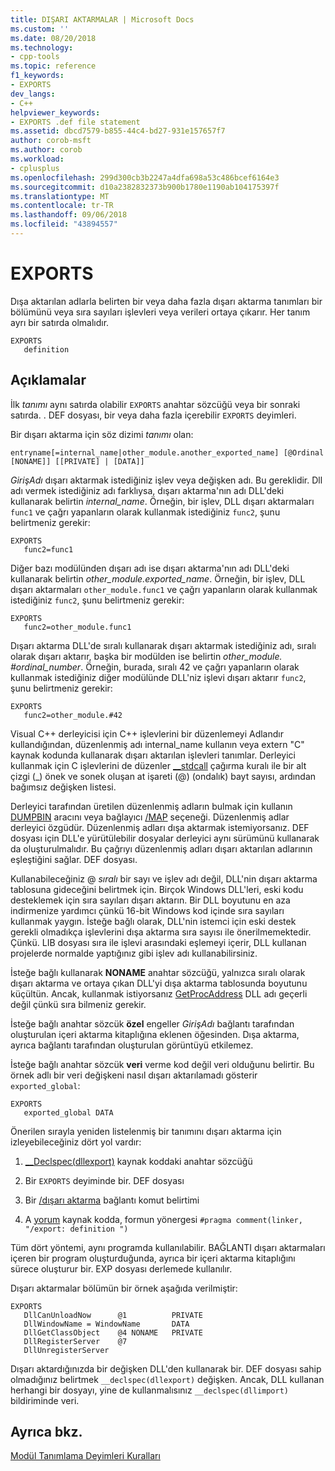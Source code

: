 ```yaml
---
title: DIŞARI AKTARMALAR | Microsoft Docs
ms.custom: ''
ms.date: 08/20/2018
ms.technology:
- cpp-tools
ms.topic: reference
f1_keywords:
- EXPORTS
dev_langs:
- C++
helpviewer_keywords:
- EXPORTS .def file statement
ms.assetid: dbcd7579-b855-44c4-bd27-931e157657f7
author: corob-msft
ms.author: corob
ms.workload:
- cplusplus
ms.openlocfilehash: 299d300cb3b2247a4dfa698a53c486bcef6164e3
ms.sourcegitcommit: d10a2382832373b900b1780e1190ab104175397f
ms.translationtype: MT
ms.contentlocale: tr-TR
ms.lasthandoff: 09/06/2018
ms.locfileid: "43894557"
---
```

# <a name="exports"></a>EXPORTS

Dışa aktarılan adlarla belirten bir veya daha fazla dışarı aktarma tanımları bir bölümünü veya sıra sayıları işlevleri veya verileri ortaya çıkarır. Her tanım ayrı bir satırda olmalıdır.

```DEF
EXPORTS
   definition
```  

## <a name="remarks"></a>Açıklamalar

İlk *tanımı* aynı satırda olabilir `EXPORTS` anahtar sözcüğü veya bir sonraki satırda. . DEF dosyası, bir veya daha fazla içerebilir `EXPORTS` deyimleri.

Bir dışarı aktarma için söz dizimi *tanımı* olan:

```DEF
entryname[=internal_name|other_module.another_exported_name] [@Ordinal [NONAME]] [[PRIVATE] | [DATA]]
```

*GirişAdı* dışarı aktarmak istediğiniz işlev veya değişken adı. Bu gereklidir. Dll adı vermek istediğiniz adı farklıysa, dışarı aktarma'nın adı DLL'deki kullanarak belirtin *internal_name*. Örneğin, bir işlev, DLL dışarı aktarmaları `func1` ve çağrı yapanların olarak kullanmak istediğiniz `func2`, şunu belirtmeniz gerekir:

```DEF
EXPORTS
   func2=func1
```

Diğer bazı modülünden dışarı adı ise dışarı aktarma'nın adı DLL'deki kullanarak belirtin *other_module.exported_name*. Örneğin, bir işlev, DLL dışarı aktarmaları `other_module.func1` ve çağrı yapanların olarak kullanmak istediğiniz `func2`, şunu belirtmeniz gerekir:

```DEF
EXPORTS
   func2=other_module.func1
```

Dışarı aktarma DLL'de sıralı kullanarak dışarı aktarmak istediğiniz adı, sıralı olarak dışarı aktarır, başka bir modülden ise belirtin *other_module. #ordinal_number*. Örneğin, burada, sıralı 42 ve çağrı yapanların olarak kullanmak istediğiniz diğer modülünde DLL'niz işlevi dışarı aktarır `func2`, şunu belirtmeniz gerekir:

```DEF
EXPORTS
   func2=other_module.#42
```

Visual C++ derleyicisi için C++ işlevlerini bir düzenlemeyi Adlandır kullandığından, düzenlenmiş adı internal_name kullanın veya extern "C" kaynak kodunda kullanarak dışarı aktarılan işlevleri tanımlar. Derleyici kullanmak için C işlevlerini de düzenler [__stdcall](../../cpp/stdcall.md) çağırma kuralı ile bir alt çizgi (\_) önek ve sonek oluşan at işareti (\@) (ondalık) bayt sayısı, ardından bağımsız değişken listesi.

Derleyici tarafından üretilen düzenlenmiş adların bulmak için kullanın [DUMPBIN](../../build/reference/dumpbin-reference.md) aracını veya bağlayıcı [/MAP](../../build/reference/map-generate-mapfile.md) seçeneği. Düzenlenmiş adlar derleyici özgüdür. Düzenlenmiş adları dışa aktarmak istemiyorsanız. DEF dosyası için DLL'e yürütülebilir dosyalar derleyici aynı sürümünü kullanarak da oluşturulmalıdır. Bu çağrıyı düzenlenmiş adları dışarı aktarılan adlarının eşleştiğini sağlar. DEF dosyası.

Kullanabileceğiniz \@ *sıralı* bir sayı ve işlev adı değil, DLL'nin dışarı aktarma tablosuna gideceğini belirtmek için. Birçok Windows DLL'leri, eski kodu desteklemek için sıra sayıları dışarı aktarın. Bir DLL boyutunu en aza indirmenize yardımcı çünkü 16-bit Windows kod içinde sıra sayıları kullanmak yaygın. İsteğe bağlı olarak, DLL'nin istemci için eski destek gerekli olmadıkça işlevlerini dışa aktarma sıra sayısı ile önerilmemektedir. Çünkü. LIB dosyası sıra ile işlevi arasındaki eşlemeyi içerir, DLL kullanan projelerde normalde yaptığınız gibi işlev adı kullanabilirsiniz.

İsteğe bağlı kullanarak **NONAME** anahtar sözcüğü, yalnızca sıralı olarak dışarı aktarma ve ortaya çıkan DLL'yi dışa aktarma tablosunda boyutunu küçültün. Ancak, kullanmak istiyorsanız [GetProcAddress](https://msdn.microsoft.com/library/windows/desktop/ms683212.aspx) DLL adı geçerli değil çünkü sıra bilmeniz gerekir.

İsteğe bağlı anahtar sözcük **özel** engeller *GirişAdı* bağlantı tarafından oluşturulan içeri aktarma kitaplığına eklenen öğesinden. Dışa aktarma, ayrıca bağlantı tarafından oluşturulan görüntüyü etkilemez.

İsteğe bağlı anahtar sözcük **veri** verme kod değil veri olduğunu belirtir. Bu örnek adlı bir veri değişkeni nasıl dışarı aktarılamadı gösterir `exported_global`:

```DEF
EXPORTS
   exported_global DATA
```  

Önerilen sırayla yeniden listelenmiş bir tanımını dışarı aktarma için izleyebileceğiniz dört yol vardır:

1. [__Declspec(dllexport)](../../cpp/dllexport-dllimport.md) kaynak koddaki anahtar sözcüğü

2. Bir `EXPORTS` deyiminde bir. DEF dosyası

3. Bir [/dışarı aktarma](../../build/reference/export-exports-a-function.md) bağlantı komut belirtimi

4. A [yorum](../../preprocessor/comment-c-cpp.md) kaynak kodda, formun yönergesi `#pragma comment(linker, "/export: definition ")`  

Tüm dört yöntemi, aynı programda kullanılabilir. BAĞLANTI dışarı aktarmaları içeren bir program oluşturduğunda, ayrıca bir içeri aktarma kitaplığını sürece oluşturur bir. EXP dosyası derlemede kullanılır.

Dışarı aktarmalar bölümün bir örnek aşağıda verilmiştir:

```DEF
EXPORTS
   DllCanUnloadNow      @1          PRIVATE
   DllWindowName = WindowName       DATA
   DllGetClassObject    @4 NONAME   PRIVATE
   DllRegisterServer    @7
   DllUnregisterServer
```  

Dışarı aktardığınızda bir değişken DLL'den kullanarak bir. DEF dosyası sahip olmadığınız belirtmek `__declspec(dllexport)` değişken. Ancak, DLL kullanan herhangi bir dosyayı, yine de kullanmalısınız `__declspec(dllimport)` bildiriminde veri.

## <a name="see-also"></a>Ayrıca bkz.

[Modül Tanımlama Deyimleri Kuralları](../../build/reference/rules-for-module-definition-statements.md)
